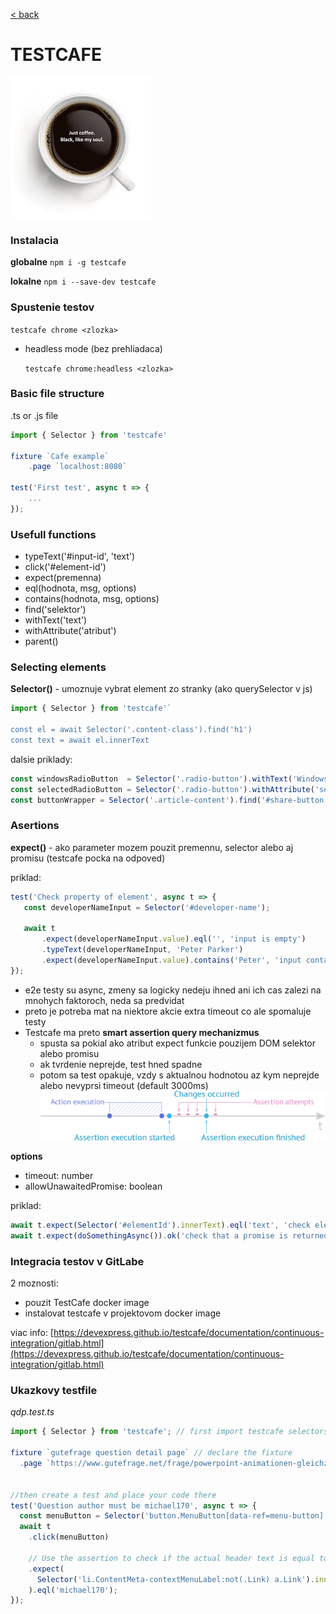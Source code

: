 [< back](../README.md)
# TESTCAFE
![](../img/cafe.jpeg)
### Instalacia
**globalne**
`npm i -g testcafe`

**lokalne**
`npm i --save-dev testcafe`

### Spustenie testov
`testcafe chrome <zlozka>`

* headless mode (bez prehliadaca)

  `testcafe chrome:headless <zlozka>`

### Basic file structure
.ts or .js file
```js
import { Selector } from 'testcafe'

fixture `Cafe example`
    .page `localhost:8080`

test('First test', async t => {
    ...
});
```

### Usefull functions
- typeText('#input-id', 'text')
- click('#element-id')
- expect(premenna)
- eql(hodnota, msg, options)
- contains(hodnota, msg, options)
- find('selektor')
- withText('text')
- withAttribute('atribut')
- parent()

### Selecting elements
**Selector()** - umoznuje vybrat element zo stranky (ako querySelector v js)
```js
import { Selector } from 'testcafe'`

const el = await Selector('.content-class').find('h1')
const text = await el.innerText
```

dalsie priklady:
```js
const windowsRadioButton  = Selector('.radio-button').withText('Windows')
const selectedRadioButton = Selector('.radio-button').withAttribute('selected')
const buttonWrapper = Selector('.article-content').find('#share-button').parent()
```

### Asertions
**expect()** - ako parameter mozem pouzit premennu, selector alebo aj promisu (testcafe pocka na odpoved)

priklad:
```js
test('Check property of element', async t => {
   const developerNameInput = Selector('#developer-name');

   await t
       .expect(developerNameInput.value).eql('', 'input is empty')
       .typeText(developerNameInput, 'Peter Parker')
       .expect(developerNameInput.value).contains('Peter', 'input contains text "Peter"');
});   
```

- e2e testy su async, zmeny sa logicky nedeju ihned ani ich cas zalezi na mnohych faktoroch, neda sa predvidat
- preto je potreba mat na niektore akcie extra timeout co ale spomaluje testy
- Testcafe ma preto **smart assertion query mechanizmus** 
    - spusta sa pokial ako atribut expect funkcie pouzijem DOM selektor alebo promisu
    - ak tvrdenie neprejde, test hned spadne
    - potom sa test opakuje, vzdy s aktualnou hodnotou az kym neprejde alebo nevyprsi timeout (default 3000ms)
    ![](../img/query-mechanism.png)

**options**
- timeout: number
- allowUnawaitedPromise: boolean

priklad:
```js
await t.expect(Selector('#elementId').innerText).eql('text', 'check element text', { timeout: 500 });
await t.expect(doSomethingAsync()).ok('check that a promise is returned', { allowUnawaitedPromise: true });
```

### Integracia testov v GitLabe
2 moznosti:
  - pouzit TestCafe docker image
  - instalovat testcafe v projektovom docker image 

viac info:
  [https://devexpress.github.io/testcafe/documentation/continuous-integration/gitlab.html](https://devexpress.github.io/testcafe/documentation/continuous-integration/gitlab.html)


### Ukazkovy testfile
*qdp.test.ts*

```ts
import { Selector } from 'testcafe'; // first import testcafe selectors

fixture `gutefrage question detail page` // declare the fixture
  .page `https://www.gutefrage.net/frage/powerpoint-animationen-gleichzeitig`;  // specify the start page


//then create a test and place your code there
test('Question author must be michael170', async t => {
  const menuButton = Selector('button.MenuButton[data-ref=menu-button]', { timeout: 30000 });
  await t
    .click(menuButton)

    // Use the assertion to check if the actual header text is equal to the expected one
    .expect(
      Selector('li.ContentMeta-contextMenuLabel:not(.Link) a.Link').innerText
    ).eql('michael170');
});
```
